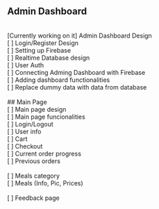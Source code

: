 ## Admin Dashboard
<br />
[Currently working on it] Admin Dashboard Design <br />
[ ] Login/Register Design <br />
[ ] Setting up Firebase <br />
  [ ] Realtime Database design <br />
  [ ] User Auth <br />
[ ] Connecting Adming Dashboard with Firebase <br />
  [ ] Adding dashboard functionalities <br />
  [ ] Replace dummy data with data from database <br />
<br />
## Main Page
<br />
[ ] Main page design <br />
[ ] Main page funcionalities <br />
  [ ] Login/Logout <br />
  [ ] User info <br />
  [ ] Cart <br />
  [ ] Checkout <br />
  [ ] Current order progress <br />
  [ ] Previous orders <br />
  <br />
  [ ] Meals category <br />
  [ ] Meals (Info, Pic, Prices) <br />
  <br />
  [ ] Feedback page <br />
